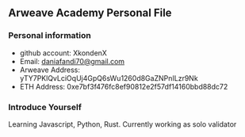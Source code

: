 ## Arweave Academy Personal File

### Personal information

- github account: XkondenX 
- Email: daniafandi70@gmail.com
- Arweave Address: yTY7PKlQvLciOqUj4GpQ6sWu1260d8GaZNPnILzr9Nk
- ETH Address: 0xe7bf3f476fc8ef90812e2f57df14160bbd88dc72

### Introduce Yourself
 Learning Javascript, Python, Rust. Currently working as solo validator
